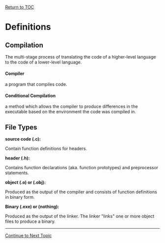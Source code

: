 <a href="https://github.com/CyberTrainingUSAF/05-C-Programming/blob/master/00-Table-of-Contents.md" rel="Return to TOC"> Return to TOC </a>

# Definitions

## Compilation

The multi-stage process of translating the code of a higher-level language to the code of a lower-level language.



#### Compiler

a program that compiles code.



#### Conditional Compilation

a method which allows the compiler to produce differences in the executable based on the environment the code was compiled in.



## File Types

**source code (.c):**

Contain function definitions for headers.

**header (.h):**

Contains function declarations (aka. function prototypes) and preprocessor statements.

**object (.o) or (.obj):**

Produced as the output of the compiler and consists of function definitions in binary form.

**Binary (.exe) or (nothing):**

Produced as the output of the linker. The linker "links" one or more object files to produce a binary.

---

<a href="https://github.com/CyberTrainingUSAF/05-C-Programming/blob/master/09_C_compiler/02_compilation_process.md" rel="Continue to Next Topic"> Continue to Next Topic </a>

